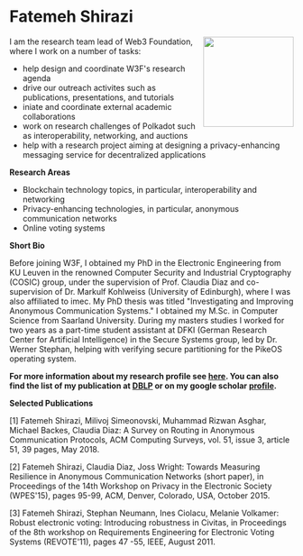 # Fatemeh Shirazi


<img  align="right" src="https://i.imgur.com/nM6R0Pu.jpg" width="160" />

I am the research team lead of Web3 Foundation, where I work on a number of tasks:

* help design and coordinate W3F's research agenda
* drive our outreach activites such as publications, presentations, and tutorials 
* iniate and coordinate external academic collaborations
* work on research challenges of Polkadot such as interoperability, networking, and auctions
* help with a research project aiming at designing a privacy-enhancing messaging service for decentralized applications

**Research Areas**

* Blockchain technology topics, in particular, interoperability and networking
* Privacy-enhancing technologies, in particular, anonymous communication networks
* Online voting systems

**Short Bio**

Before joining W3F, I obtained my PhD in the Electronic Engineering from KU Leuven in the renowned Computer Security and Industrial Cryptography (COSIC) group, under the supervision of Prof. Claudia Diaz and co-supervision of Dr. Markulf Kohlweiss (University of Edinburgh), where I was also affiliated to imec. My PhD thesis was titled "Investigating and Improving Anonymous Communication Systems." I obtained my M.Sc. in Computer Science from Saarland University. During my masters studies I worked for two years as a part-time student assistant at DFKI (German Research Center for Artificial Intelligence) in the Secure Systems group, led by Dr. Werner Stephan, helping with verifying secure partitioning for the PikeOS operating system. 

**For more information about my research profile see [here](https://sites.google.com/site/fatemeshirazi/). You can also find the list of my publication at [DBLP](https://dblp.org/pers/hd/s/Shirazi:Fatemeh) or on my google scholar [profile](https://scholar.google.de/citations?user=iltE1wwAAAAJ&hl=en).**


**Selected Publications**

[1] Fatemeh Shirazi, Milivoj Simeonovski, Muhammad Rizwan Asghar, Michael Backes, Claudia Diaz: 
A Survey on Routing in Anonymous Communication Protocols, 
ACM Computing Surveys, vol. 51, issue 3, article 51, 39 pages, May 2018.  

[2] Fatemeh Shirazi, Claudia Diaz, Joss Wright: 
Towards Measuring Resilience in Anonymous Communication Networks (short paper), 
in Proceedings of the 14th Workshop on Privacy in the Electronic Society (WPES'15), pages 95-99, ACM, Denver, Colorado, USA, October 2015.

[3] Fatemeh Shirazi, Stephan Neumann, Ines Ciolacu, Melanie Volkamer: 
Robust electronic voting: Introducing robustness in Civitas, 
in Proceedings of the 8th workshop on Requirements Engineering for Electronic Voting Systems (REVOTE'11), pages 47 -55, IEEE, August 2011.




